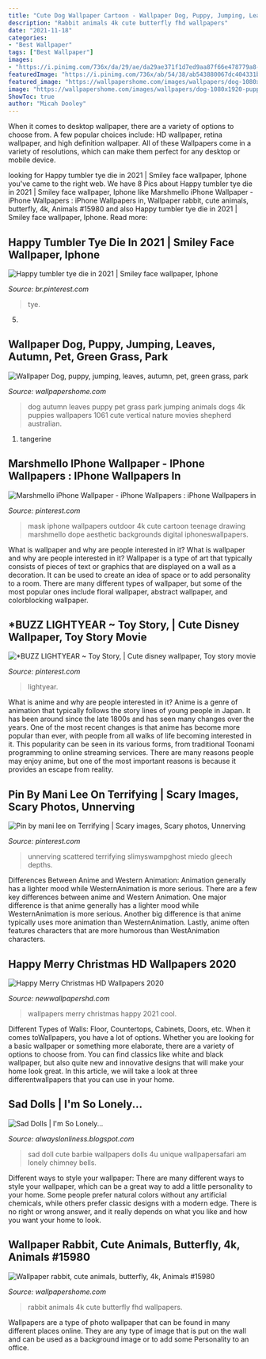 ```yaml
---
title: "Cute Dog Wallpaper Cartoon - Wallpaper Dog, Puppy, Jumping, Leaves, Autumn, Pet, Green Grass, Park"
description: "Rabbit animals 4k cute butterfly fhd wallpapers"
date: "2021-11-18"
categories:
- "Best Wallpaper"
tags: ["Best Wallpaper"]
images:
- "https://i.pinimg.com/736x/da/29/ae/da29ae371f1d7ed9aa87f66e478779a8--buzz-lightyear-toy-story.jpg"
featuredImage: "https://i.pinimg.com/736x/ab/54/38/ab543880067dc404331b95fd2acc0f75.jpg"
featured_image: "https://wallpapershome.com/images/wallpapers/dog-1080x1920-puppy-jumping-leaves-autumn-pet-green-grass-park-1061.jpg"
image: "https://wallpapershome.com/images/wallpapers/dog-1080x1920-puppy-jumping-leaves-autumn-pet-green-grass-park-1061.jpg"
ShowToc: true
author: "Micah Dooley"
---
```



When it comes to desktop wallpaper, there are a variety of options to choose from. A few popular choices include: HD wallpaper, retina wallpaper, and high definition wallpaper. All of these Wallpapers come in a variety of resolutions, which can make them perfect for any desktop or mobile device. 

	

		
looking for Happy tumbler tye die in 2021 | Smiley face wallpaper, Iphone you've came to the right web. We have 8 Pics about Happy tumbler tye die in 2021 | Smiley face wallpaper, Iphone like Marshmello iPhone Wallpaper - iPhone Wallpapers : iPhone Wallpapers in, Wallpaper rabbit, cute animals, butterfly, 4k, Animals #15980 and also Happy tumbler tye die in 2021 | Smiley face wallpaper, Iphone. Read more:
		
    
## Happy Tumbler Tye Die In 2021 | Smiley Face Wallpaper, Iphone

<img loading=lazy src="https://i.pinimg.com/736x/bb/0d/1c/bb0d1cca08866429b6548bf23de32345.jpg" onerror="this.onerror=null;this.src='https://tse2.mm.bing.net/th?id=OIP.rUCeuxibK61DkryAtAiqGgHaNJ&amp;pid=15.1';" alt="Happy tumbler tye die in 2021 | Smiley face wallpaper, Iphone">

_Source: br.pinterest.com_

>tye. 

	

5.

    
## Wallpaper Dog, Puppy, Jumping, Leaves, Autumn, Pet, Green Grass, Park

<img loading=lazy src="https://wallpapershome.com/images/wallpapers/dog-1080x1920-puppy-jumping-leaves-autumn-pet-green-grass-park-1061.jpg" onerror="this.onerror=null;this.src='https://tse1.mm.bing.net/th?id=OIP.pIOKeJU-bcd8YWxX9FCoCQHaNK&amp;pid=15.1';" alt="Wallpaper Dog, puppy, jumping, leaves, autumn, pet, green grass, park">

_Source: wallpapershome.com_

>dog autumn leaves puppy pet grass park jumping animals dogs 4k puppies wallpapers 1061 cute vertical nature movies shepherd australian. 

	

1. tangerine 

    
## Marshmello IPhone Wallpaper - IPhone Wallpapers : IPhone Wallpapers In

<img loading=lazy src="https://i.pinimg.com/736x/fc/78/17/fc7817af36d7567a014cc505cf3293a8.jpg" onerror="this.onerror=null;this.src='https://tse1.mm.bing.net/th?id=OIP.959_RX9SW0ONAR_Bt6o8yQHaNK&amp;pid=15.1';" alt="Marshmello iPhone Wallpaper - iPhone Wallpapers : iPhone Wallpapers in">

_Source: pinterest.com_

>mask iphone wallpapers outdoor 4k cute cartoon teenage drawing marshmello dope aesthetic backgrounds digital iphoneswallpapers. 

	

What is wallpaper and why are people interested in it?
What is wallpaper and why are people interested in it?
Wallpaper is a type of art that typically consists of pieces of text or graphics that are displayed on a wall as a decoration. It can be used to create an idea of space or to add personality to a room. There are many different types of wallpaper, but some of the most popular ones include floral wallpaper, abstract wallpaper, and colorblocking wallpaper.

    
## *BUZZ LIGHTYEAR ~ Toy Story, | Cute Disney Wallpaper, Toy Story Movie

<img loading=lazy src="https://i.pinimg.com/736x/da/29/ae/da29ae371f1d7ed9aa87f66e478779a8--buzz-lightyear-toy-story.jpg" onerror="this.onerror=null;this.src='https://tse4.mm.bing.net/th?id=OIP.IjE4cKHM1GpMTbuQLn3MzAHaNJ&amp;pid=15.1';" alt="*BUZZ LIGHTYEAR ~ Toy Story, | Cute disney wallpaper, Toy story movie">

_Source: pinterest.com_

>lightyear. 

	

What is anime and why are people interested in it?
Anime is a genre of animation that typically follows the story lines of young people in Japan. It has been around since the late 1800s and has seen many changes over the years. One of the most recent changes is that anime has become more popular than ever, with people from all walks of life becoming interested in it. This popularity can be seen in its various forms, from traditional Toonami programming to online streaming services. There are many reasons people may enjoy anime, but one of the most important reasons is because it provides an escape from reality.

    
## Pin By Mani Lee On Terrifying | Scary Images, Scary Photos, Unnerving

<img loading=lazy src="https://i.pinimg.com/736x/ab/54/38/ab543880067dc404331b95fd2acc0f75.jpg" onerror="this.onerror=null;this.src='https://tse4.mm.bing.net/th?id=OIP.oEoX9EcY4mNrqrjkmeWtRQHaJ3&amp;pid=15.1';" alt="Pin by mani lee on Terrifying | Scary images, Scary photos, Unnerving">

_Source: pinterest.com_

>unnerving scattered terrifying slimyswampghost miedo gleech depths. 

	

Differences Between Anime and Western Animation: Animation generally has a lighter mood while WesternAnimation is more serious.
There are a few key differences between anime and Western Animation. One major difference is that anime generally has a lighter mood while WesternAnimation is more serious. Another big difference is that anime typically uses more animation than WesternAnimation. Lastly, anime often features characters that are more humorous than WestAnimation characters.

    
## Happy Merry Christmas HD Wallpapers 2020

<img loading=lazy src="https://newwallpapershd.com/wp-content/uploads/2015/12/Cool-Merry-Christmas-HD-Wallpapers.jpg" onerror="this.onerror=null;this.src='https://tse1.mm.bing.net/th?id=OIP.ElN0NJqmFd428jY7IDS8MQHaEK&amp;pid=15.1';" alt="Happy Merry Christmas HD Wallpapers 2020">

_Source: newwallpapershd.com_

>wallpapers merry christmas happy 2021 cool. 

	

Different Types of Walls: Floor, Countertops, Cabinets, Doors, etc.
When it comes toWallpapers, you have a lot of options. Whether you are looking for a basic wallpaper or something more elaborate, there are a variety of options to choose from. You can find classics like white and black wallpaper, but also quite new and innovative designs that will make your home look great. In this article, we will take a look at three differentwallpapers that you can use in your home.

    
## Sad Dolls | I&#039;m So Lonely...

<img loading=lazy src="http://1.bp.blogspot.com/-AENlV__9Huc/VDbN1u5MjxI/AAAAAAAAAwU/4c2YlyJOPxA/s1600/Cute%2Bbarbie%2Bdoll%2Bsad%2Bwallpapers%2B7.jpg" onerror="this.onerror=null;this.src='https://tse1.mm.bing.net/th?id=OIP.DRltL5ThPh9t_utn74M5AgHaK-&amp;pid=15.1';" alt="Sad Dolls | I&#039;m So Lonely...">

_Source: alwayslonliness.blogspot.com_

>sad doll cute barbie wallpapers dolls 4u unique wallpapersafari am lonely chimney bells. 

	

Different ways to style your wallpaper:
There are many different ways to style your wallpaper, which can be a great way to add a little personality to your home. Some people prefer natural colors without any artificial chemicals, while others prefer classic designs with a modern edge. There is no right or wrong answer, and it really depends on what you like and how you want your home to look.

    
## Wallpaper Rabbit, Cute Animals, Butterfly, 4k, Animals #15980

<img loading=lazy src="https://wallpapershome.com/images/wallpapers/rabbit-1920x1080-cute-animals-butterfly-4k-15980.jpg" onerror="this.onerror=null;this.src='https://tse4.mm.bing.net/th?id=OIP.KUJHHf5sNq1mHPUhMaLZNgHaEK&amp;pid=15.1';" alt="Wallpaper rabbit, cute animals, butterfly, 4k, Animals #15980">

_Source: wallpapershome.com_

>rabbit animals 4k cute butterfly fhd wallpapers. 

	



Wallpapers are a type of photo wallpaper that can be found in many different places online. They are any type of image that is put on the wall and can be used as a background image or to add some Personality to an office.

